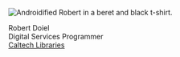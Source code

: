<img src="http://www.gravatar.com/avatar/60c7b20527f236c7156a85772a97430f.png" title="When I press keys letters and punctuation sometimes appear on the surface." alt="Androidified Robert in a beret and black t-shirt."><div>Robert Doiel<br />Digital Services Programmer<br /><a href="http://library.caltech.edu">Caltech Libraries</a><br /></div>
